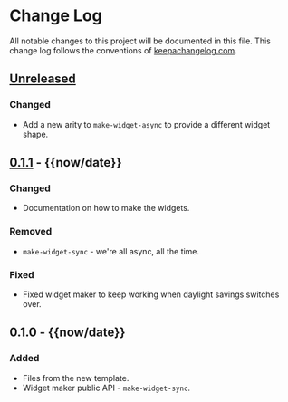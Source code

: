 # Change Log
All notable changes to this project will be documented in this file. This change log follows the conventions of [keepachangelog.com](http://keepachangelog.com/).

## [Unreleased]
### Changed
- Add a new arity to `make-widget-async` to provide a different widget shape.

## [0.1.1] - {{now/date}}
### Changed
- Documentation on how to make the widgets.

### Removed
- `make-widget-sync` - we're all async, all the time.

### Fixed
- Fixed widget maker to keep working when daylight savings switches over.

## 0.1.0 - {{now/date}}
### Added
- Files from the new template.
- Widget maker public API - `make-widget-sync`.

[Unreleased]: https://{{scm/domain}}/{{scm/user}}/{{scm/repo}}/compare/0.1.1...HEAD
[0.1.1]: https://{{scm/domain}}/{{scm/user}}/{{scm/repo}}/compare/0.1.0...0.1.1
